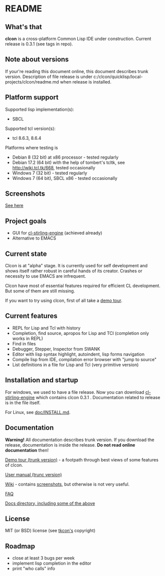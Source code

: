 # README #

## What's that
**clcon** is a cross-platform Common Lisp IDE under construction. Current release is 0.3.1 (see tags in repo).

## Note about versions
If your're reading this document online, this document describes trunk version. 
Description of file release is under c:/clcon/quicklisp/local-projects/clcon/readme.md when release is installed.

## Platform support
Supported lisp implementation(s):

- SBCL

Supported tcl version(s):

- tcl 8.6.3, 8.6.4

Platforms where testing is 

- Debian 8 (32 bit) at x86 processor - tested regularly
- Debian 17.2 (64 bit) with the help of tombert's tcltk, see http://wiki.tcl.tk/668, tested occasionally
- Windows 7 (32 bit) - tested regularly
- Windows 7 (64 bit), SBCL x86 - tested occasionally

## Screenshots
[See here](https://bitbucket.org/budden/clcon/wiki/Screenshots)

## Project goals
- GUI for [cl-stirling-engine](https://bitbucket.org/budden/cl-stirling-engine) (achieved already)
- Alternative to EMACS

## Current state
Clcon is at "alpha" stage. It is currently used for self development and shows itself rather robust in careful hands of its creator. Crashes or necessity to use EMACS are infrequent.

Clcon have most of essential features required for efficient CL development. 
But some of them are still missing. 

If you want to try using clcon, first of all take a [demo tour](doc/demo-tour.md).

## Current features
- REPL for Lisp and Tcl with history
- Completion, find source, apropos for Lisp and TCl (completion only works in REPL)
- Find in files
- Debugger, Stepper, Inspector from SWANK 
- Editor with lisp syntax highlight, autoindent, lisp forms navigation
- Compile lisp from IDE, compilation error browser with "jump to source"
- List definitions in a file for Lisp and Tcl (very primitive version)

## Installation and startup
For windows, we used to have a file release. Now you can download 
[cl-stirling-engine](https://bitbucket.org/budden/cl-stirling-engine/downloads/cl-stirling-engine-at-clcon-0.3.1.zip) which
contains clcon 0.3.1 . Documentation related to release is in the file itself. 

For Linux, see [doc/INSTALL.md](doc/INSTALL.md).

## Documentation
**Warning!** All documentation describes trunk version. If you download the release, 
documentation is inside the release. **Do not read online documentation** then!

[Demo tour (trunk version)](doc/demo-tour.md) - a footpath through best views of some features of clcon.

[User manual (trunc version)](doc/user-manual.md) 

[Wiki](https://bitbucket.org/budden/clcon/wiki/) - contains [screenshots](https://bitbucket.org/budden/clcon/wiki/Screenshots), but otherwise is not very useful.  

[FAQ](https://bitbucket.org/budden/clcon/src/default/doc/FAQ.md)

[Docs directory, including some of the above](https://bitbucket.org/budden/clcon/src/default/doc/)

## License
MIT (or BSD) license (see [tkcon's](http://tkcon.sourceforge.net/) copyright)

## Roadmap
- close at least 3 bugs per week
- implement lisp completion in the editor
- print "who calls" info